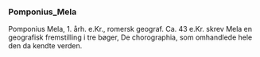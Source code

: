 ### Pomponius_Mela


Pomponius Mela, 1. årh. e.Kr., romersk geograf. Ca. 43 e.Kr. skrev Mela en geografisk fremstilling i tre bøger, De chorographia, som omhandlede hele den da kendte verden.